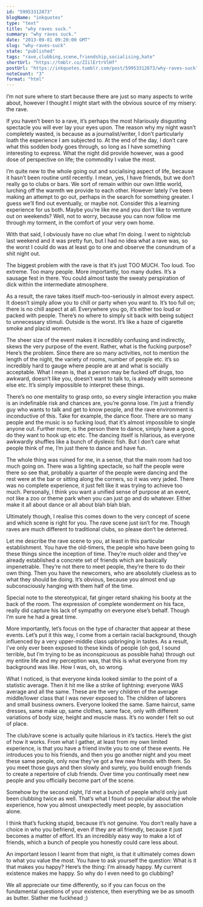 ```yaml
---
id: "59953312873"
blogName: "inkquotes"
type: "text"
title: "why raves suck."
summary: "why raves suck."
date: "2013-09-01 09:20:00 GMT"
slug: "why-raves-suck"
state: "published"
tags: "rave,clubbing,scene,friendship,socialising,hate"
shortUrl: "https://tmblr.co/ZIilErtrVlHf"
postUrl: "https://inkquotes.tumblr.com/post/59953312873/why-raves-suck"
noteCount: "3"
format: "html"
---
```


I’m not sure where to start because there are just so many aspects to write about, however I thought I might start with the obvious source of my misery: the rave.

If you haven’t been to a rave, it’s perhaps the most hilariously disgusting spectacle you will ever lay your eyes upon. The reason why my night wasn’t completely wasted, is because as a journalist/writer, I don’t particularly loath the experience I am subjected to. At the end of the day, I don’t care what this sodden body goes through, so long as I have something interesting to express. What the night did provide however, was a good dose of perspective on life; the commodity I value the most.

I’m quite new to the whole going out and socialising aspect of life, because it hasn’t been routine until recently. I mean, yes, I have friends, but we don’t really go to clubs or bars. We sort of remain within our own little world, lurching off the warmth we provide to each other. However lately I’ve been making an attempt to go out, perhaps in the search for something greater. I guess we’ll find out eventually, or maybe not. Consider this a learning experience for us both. Maybe you’re like me and you don’t like to venture out on weekends? Well, not to worry, because you can now follow me through my torment, in the comfort of your very own home. 

With that said, I obviously have no clue what I’m doing. I went to nightclub last weekend and it was pretty fun, but I had no idea what a rave was, so the worst I could do was at least go to one and observe the conundrum of a shit night out. 

The biggest problem with the rave is that it’s just TOO MUCH. Too loud. Too extreme. Too many people. More importantly, too many dudes. It’s a sausage fest in there. You could almost taste the sweaty perspiration of dick within the intermediate atmosphere.

As a result, the rave takes itself much-too-seriously in almost every aspect. It doesn’t simply allow you to chill or party when you want to. It’s too full on; there is no chill aspect at all. Everywhere you go, it’s either too loud or packed with people. There’s no where to simply sit back with being subject to unnecessary stimuli. Outside is the worst. It’s like a haze of cigarette smoke and placid women. 

The sheer size of the event makes it incredibly confusing and indirectly, skews the very purpose of the event. Rather, what is the fucking purpose? Here’s the problem. Since there are so many activities, not to mention the length of the night, the variety of rooms, number of people etc. it’s so incredibly hard to gauge where people are at and what is socially acceptable. What I mean is, that a person may be fucked off drugs, too awkward, doesn’t like you, doesn’t want to talk to, is already with someone else etc. It’s simply impossible to interpret these things.

There’s no one mentality to grasp onto, so every single interaction you make is an indefinable risk and chances are, you’re gonna lose. I’m just a friendly guy who wants to talk and get to know people, and the rave environment is inconductive of this. Take for example, the dance floor. There are so many people and the music is so fucking loud, that it’s almost impossible to single anyone out. Further more, is the person there to dance, simply have a good, do they want to hook up etc etc. The dancing itself is hilarious, as everyone awkwardly shuffles like a bunch of dyslexic fish. But I don’t care what people think of me, I’m just there to dance and have fun.

The whole thing was ruined for me, in a sense, that the main room had too much going on. There was a lighting spectacle, so half the people were there so see that, probably a quarter of the people were dancing and the rest were at the bar or sitting along the corners, so it was very jaded. There was no complete experience, it just felt like it was trying to achieve too much. Personally, I think you want a unified sense of purpose at an event, not like a zoo or theme park when you can just go and do whatever. Either make it all about dance or all about blah blah blah. 

Ultimately though, I realise this comes down to the very concept of scene and which scene is right for you. The rave scene just isn’t for me. Though raves are much different to traditional clubs, so please don’t be deterred. 

Let me describe the rave scene to you, at least in this particular establishment. You have the old-timers, the people who have been going to these things since the inception of time. They’re much older and they’ve already established a concrete set of friends which are basically impenetrable. They’re not there to meet people, they’re there to do their own thing. Then you have the newcomers, who are absolutely clueless as to what they should be doing. It’s obvious, because you almost end up subconsciously hanging with them half of the time. 

Special note to the stereotypical, fat ginger retard shaking his booty at the back of the room. The expression of complete wonderment on his face, really did capture his lack of sympathy on everyone else’s behalf. Though I’m sure he had a great time. 

More importantly, let’s focus on the type of character that appear at these events. Let’s put it this way, I come from a certain racial background, though influenced by a very upper-middle class upbringing in tastes. As a result, I’ve only ever been exposed to these kinds of people (oh god, I sound terrible, but I’m trying to be as inconspicuous as possible haha) through out my entire life and my perception was, that this is what everyone from my background was like. How I was, oh, so wrong.

What I noticed, is that everyone kinda looked similar to the point of a statistic average. Then it hit me like a strike of lightning: everyone WAS average and all the same. These are the very children of the average middle/lower class that I was never exposed to. The children of laborers and small business owners. Everyone looked the same. Same haircut, same dresses, same make up, same clothes, same face, only with different variations of body size, height and muscle mass. It’s no wonder I felt so out of place.

The club/rave scene is actually quite hilarious in it’s tactics. Here’s the gist of how it works. From what I gather, at least from my own limited experience, is that you have a friend invite you to one of these events. He introduces you to his friends, and then you go another night and you meet these same people, only now they’ve got a few new friends with them. So you meet those guys and then slowly and surely, you build enough friends to create a repertoire of club friends. Over time you continually meet new people and you officially become part of the scene. 

Somehow by the second night, I’d met a bunch of people who’d only just been clubbing twice as well. That’s what I found so peculiar about the whole experience, how you almost unexpectedly meet people, by association alone.

I think that’s fucking stupid, because it’s not genuine. You don’t really have a choice in who you befriend, even if they are all friendly, because it just becomes a matter of effort. It’s an incredibly easy way to make a lot of friends, which a bunch of people you honestly could care less about. 

An important lesson I learnt from that night, is that it ultimately comes down to what you value the most. You have to ask yourself the question: What is it that makes you happy? Here’s the thing: I’m already happy. My current existence makes me happy. So why do I even need to go clubbing? 

We all appreciate our time differently, so if you can focus on the fundamental questions of your existence, then everything we be as smooth as butter. Slather me fuckhead ;)